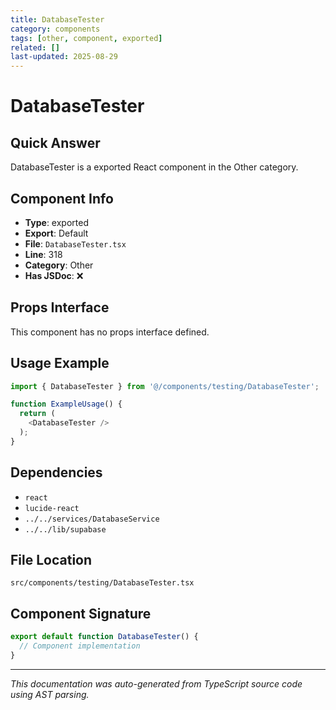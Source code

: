 ```yaml
---
title: DatabaseTester
category: components
tags: [other, component, exported]
related: []
last-updated: 2025-08-29
---
```


# DatabaseTester

## Quick Answer
DatabaseTester is a exported React component in the Other category.

## Component Info

- **Type**: exported
- **Export**: Default
- **File**: `DatabaseTester.tsx`
- **Line**: 318
- **Category**: Other
- **Has JSDoc**: ❌

## Props Interface

This component has no props interface defined.

## Usage Example

```typescript
import { DatabaseTester } from '@/components/testing/DatabaseTester';

function ExampleUsage() {
  return (
    <DatabaseTester />
  );
}
```

## Dependencies


- `react`
- `lucide-react`
- `../../services/DatabaseService`
- `../../lib/supabase`


## File Location

`src/components/testing/DatabaseTester.tsx`

## Component Signature

```typescript
export default function DatabaseTester() { 
  // Component implementation
}
```

---

*This documentation was auto-generated from TypeScript source code using AST parsing.*